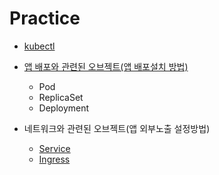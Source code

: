 # Practice

- [kubectl](https://github.com/YunanJeong/container-orchestration/blob/main/kubernetes/practice/0_kubectl.md)

- [앱 배포와 관련된 오브젝트(앱 배포설치 방법)](https://github.com/YunanJeong/container-orchestration/blob/main/kubernetes/practice/1_k8s_obj_app.md)
  - Pod
  - ReplicaSet
  - Deployment

- 네트워크와 관련된 오브젝트(앱 외부노출 설정방법)
  - [Service](https://github.com/YunanJeong/container-orchestration/blob/main/kubernetes/practice/2_k8s_obj_network_service.md)
  - [Ingress](https://github.com/YunanJeong/container-orchestration/blob/main/kubernetes/practice/3_k8s_obj_network_ingress.md)
